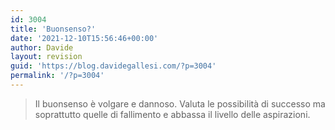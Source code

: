 ```yaml
---
id: 3004
title: 'Buonsenso?'
date: '2021-12-10T15:56:46+00:00'
author: Davide
layout: revision
guid: 'https://blog.davidegallesi.com/?p=3004'
permalink: '/?p=3004'
---
```


> Il buonsenso è volgare e dannoso. Valuta le possibilità di successo ma soprattutto quelle di fallimento e abbassa il livello delle aspirazioni.